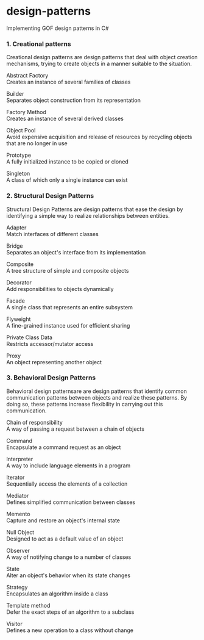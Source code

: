 # design-patterns
Implementing GOF design patterns in C#


### 1. Creational patterns
Creational design patterns are design patterns that deal with object creation mechanisms, trying to create objects in a manner suitable to the situation.

Abstract Factory  
Creates an instance of several families of classes

Builder  
Separates object construction from its representation

Factory Method  
Creates an instance of several derived classes

Object Pool  
Avoid expensive acquisition and release of resources by recycling objects that are no longer in use

Prototype  
A fully initialized instance to be copied or cloned

Singleton  
A class of which only a single instance can exist

### 2. Structural Design Patterns
Structural Design Patterns are design patterns that ease the design by identifying a simple way to realize relationships between entities.

Adapter  
Match interfaces of different classes

Bridge  
Separates an object's interface from its implementation

Composite  
A tree structure of simple and composite objects

Decorator  
Add responsibilities to objects dynamically

Facade  
A single class that represents an entire subsystem

Flyweight  
A fine-grained instance used for efficient sharing

Private Class Data  
Restricts accessor/mutator access

Proxy  
An object representing another object

### 3. Behavioral Design Patterns 
 Behavioral design patternsare are design patterns that identify common communication patterns between objects and realize these patterns. By doing so, these patterns increase flexibility in carrying out this communication.
 
Chain of responsibility  
A way of passing a request between a chain of objects

Command  
Encapsulate a command request as an object

Interpreter  
A way to include language elements in a program

Iterator  
Sequentially access the elements of a collection

Mediator  
Defines simplified communication between classes

Memento  
Capture and restore an object's internal state

Null Object  
Designed to act as a default value of an object

Observer  
A way of notifying change to a number of classes

State  
Alter an object's behavior when its state changes

Strategy  
Encapsulates an algorithm inside a class

Template method  
Defer the exact steps of an algorithm to a subclass

Visitor  
Defines a new operation to a class without change
